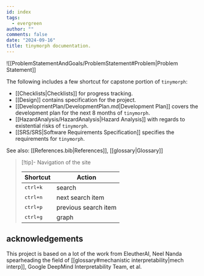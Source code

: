 ```yaml
---
id: index
tags:
  - evergreen
author: ""
comments: false
date: "2024-09-16"
title: tinymorph documentation.
---
```


![[ProblemStatementAndGoals/ProblemStatement#Problem|Problem Statement]]

The following includes a few shortcut for capstone portion of `tinymorph`:

- [[Checklists|Checklists]] for progress tracking.
- [[Design]] contains specification for the project.
- [[DevelopmentPlan/DevelopmentPlan.md|Development Plan]] covers the development plan for the next 8 months of `tinymorph`.
- [[HazardAnalysis/HazardAnalysis|Hazard Analysis]] with regards to existential risks of `tinymorph`.
- [[SRS/SRS|Software Requirements Specification]] specifies the requirements for `tinymorph`.

See also: [[References.bib|References]], [[glossary|Glossary]]

> [!tip]- Navigation of the site
>
> | Shortcut          | Action               |
> | ----------------- | -------------------- |
> | <kbd>ctrl+k</kbd> | search               |
> | <kbd>ctrl+n</kbd> | next search item     |
> | <kbd>ctrl+p</kbd> | previous search item |
> | <kbd>ctrl+g</kbd> | graph                |

## acknowledgements

This project is based on a lot of the work from EleutherAI, Neel Nanda spearheading the field of [[glossary#mechanistic interpretability|mech interp]], Google DeepMind Interpretability Team, et al.
